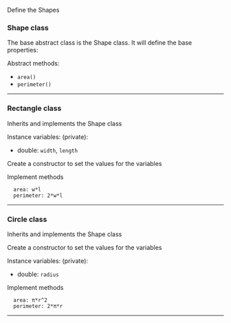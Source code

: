 Define the Shapes

### Shape class
The base abstract class is the Shape class. It will define the base properties:

Abstract methods:
- `area()`
- `perimeter()`

-----------------

### Rectangle class
Inherits and implements the Shape class

Instance variables: (private):
- double: `width`, `length`

Create a constructor to set the values for the variables

Implement methods
```
  area: w*l
  perimeter: 2*w*l
```
-----------------

### Circle class

Inherits and implements the Shape class

Create a constructor to set the values for the variables

Instance variables: (private):
- double: `radius`

Implement methods
```
  area: π*r^2
  perimeter: 2*π*r
```

-----------------